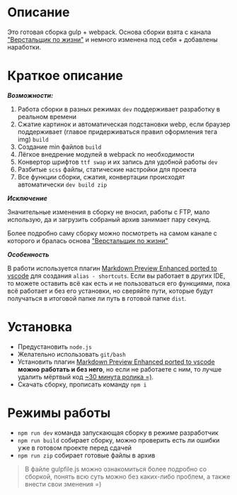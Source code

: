 # Описание
Это готовая сборка gulp + webpack.
Основа сборки взята с канала ["Верстальщик по жизни"](https://www.youtube.com/watch?v=jU88mLuLWlk) и немного изменена под себя + добавлены наработки.

# Краткое описание

___Возможности:___
1. Работа сборки в разных режимах `dev` поддерживает разработку в реальном времени
2. Сжатие картинок и автоматическая подстановки webp, если браузер поддерживает (главое придерживаться правил оформления тега img) `build`
3. Создание min файлов `build`
4. Лёгкое внедрение модулей в webpack по необходимости
5. Конвертор шрифтов `ttf swap` и их запись для удобной работы `dev`
6. Разбитые `scss` файлы, статические настройки для проекта
7. Все функции сборки, сжатия, конвертации происходят автоматически `dev build zip`

___Исключение___

Значительные изменения в сборку не вносил, работы с FTP, мало использую, да и загрузить собраный архив занимает пару секунд.

Более подробно саму сборку можно посмотреть на самом канале с которого и бралась основа ["Верстальщик по жизни"](https://www.youtube.com/watch?v=jU88mLuLWlk)

___Особенность___

В работи используется плагин [Markdown Preview Enhanced ported to vscode](https://marketplace.visualstudio.com/items?itemName=shd101wyy.markdown-preview-enhanced) для создания `alias - shortcuts`. Если вы работает в других IDE, то можете оставить всё как есть и не пользоваться его функциями, пока всё работает и без его установки, но сверяйте пути, которые будут получаться в итоговой папке ли путь в готовой папке `dist`.

# Установка 

* Предустановить `node.js` 
* Желательно использовать `git/bash`
* Установить плагин [Markdown Preview Enhanced ported to vscode](https://marketplace.visualstudio.com/items?itemName=shd101wyy.markdown-preview-enhanced) **можно работать и без него**, но если не работаете с ним, то лучше удалить мёртвый код [~30 минута ролика =)](https://www.youtube.com/watch?v=jU88mLuLWlk).
* Скачать сборку, прописать команду `npm i`


# Режимы работы
 
* `npm run dev` команда запускающая сборку в режиме разработчик
* `npm run build` собирает сборку, можно проверить есть ли ошибки уже в готовом проекте перед сдачей
* `npm run zip` собирает готовые файлы в архив

>В файле gulpfile.js можно ознакомиться более подробно со сборкой, понять всю суть можно без каких-либо проблем, а также внести свои зменения =)